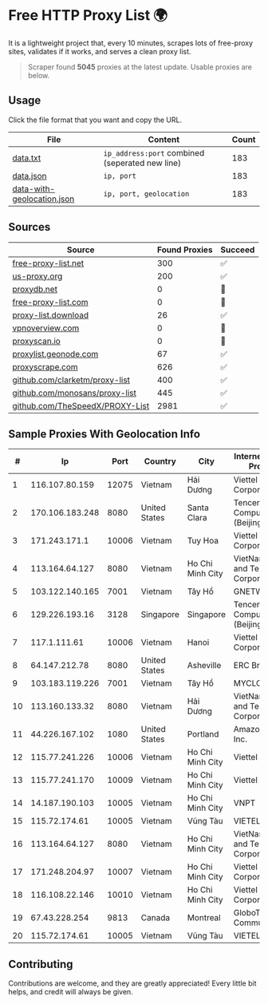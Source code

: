 
# Free HTTP Proxy List 🌍

It is a lightweight project that, every 10 minutes, scrapes lots of free-proxy sites, validates if it works, and serves a clean proxy list.


> Scraper found **5045** proxies at the latest update. Usable proxies are below.

## Usage

Click the file format that you want and copy the URL.


|File|Content|Count|
|----|-------|-----|
|[data.txt](https://raw.githubusercontent.com/themiralay/Proxy-List-World/master/data.txt)|`ip_address:port` combined (seperated new line)|183|
|[data.json](https://raw.githubusercontent.com/themiralay/Proxy-List-World/master/data.json)|`ip, port`|183|
|[data-with-geolocation.json](https://raw.githubusercontent.com/themiralay/Proxy-List-World/master/data-with-geolocation.json)|`ip, port, geolocation`|183|

## Sources

|Source|Found Proxies|Succeed|
|------|-------------|-------|
|[free-proxy-list.net](https://free-proxy-list.net)|300|✅|
|[us-proxy.org](https://www.us-proxy.org)|200|✅|
|[proxydb.net](http://proxydb.net)|0|🚫|
|[free-proxy-list.com](https://free-proxy-list.com/?page=&port=&type%5B%5D=http&type%5B%5D=https&up_time=0&search=Search)|0|🚫|
|[proxy-list.download](https://www.proxy-list.download/HTTP)|26|✅|
|[vpnoverview.com](https://vpnoverview.com/privacy/anonymous-browsing/free-proxy-servers)|0|🚫|
|[proxyscan.io](https://www.proxyscan.io)|0|🚫|
|[proxylist.geonode.com](https://proxylist.geonode.com/api/proxy-list?limit=300&page=1&sort_by=lastChecked&sort_type=desc&protocols=http,https)|67|✅|
|[proxyscrape.com](https://api.proxyscrape.com/v2/?request=displayproxies&protocol=http&timeout=10000&country=all&ssl=all&anonymity=all)|626|✅|
|[github.com/clarketm/proxy-list](https://raw.githubusercontent.com/clarketm/proxy-list/master/proxy-list-raw.txt)|400|✅|
|[github.com/monosans/proxy-list](https://raw.githubusercontent.com/monosans/proxy-list/main/proxies/http.txt)|445|✅|
|[github.com/TheSpeedX/PROXY-List](https://raw.githubusercontent.com/TheSpeedX/PROXY-List/master/http.txt)|2981|✅|


## Sample Proxies With Geolocation Info

|#|Ip|Port|Country|City|Internet Service Provider|
|-|--|----|-------|----|-------------------------|
|1|116.107.80.159|12075|Vietnam|Hải Dương|Viettel Corporation|
|2|170.106.183.248|8080|United States|Santa Clara|Tencent Cloud Computing (Beijing) Co|
|3|171.243.171.1|10006|Vietnam|Tuy Hoa|Viettel Corporation|
|4|113.164.64.127|8080|Vietnam|Ho Chi Minh City|VietNam Post and Telecom Corporation|
|5|103.122.140.165|7001|Vietnam|Tây Hồ|GNETWORK|
|6|129.226.193.16|3128|Singapore|Singapore|Tencent Cloud Computing (Beijing) Co|
|7|117.1.111.61|10006|Vietnam|Hanoi|Viettel Corporation|
|8|64.147.212.78|8080|United States|Asheville|ERC Broadband|
|9|103.183.119.226|7001|Vietnam|Tây Hồ|MYCLOUD|
|10|113.160.133.32|8080|Vietnam|Hải Dương|VietNam Post and Telecom Corporation|
|11|44.226.167.102|1080|United States|Portland|Amazon.com, Inc.|
|12|115.77.241.226|10006|Vietnam|Ho Chi Minh City|Viettel Group|
|13|115.77.241.170|10009|Vietnam|Ho Chi Minh City|Viettel Group|
|14|14.187.190.103|10005|Vietnam|Ho Chi Minh City|VNPT|
|15|115.72.174.61|10005|Vietnam|Vũng Tàu|VIETELmetro|
|16|113.164.64.127|8080|Vietnam|Ho Chi Minh City|VietNam Post and Telecom Corporation|
|17|171.248.204.97|10007|Vietnam|Ho Chi Minh City|Viettel Corporation|
|18|116.108.22.146|10010|Vietnam|Ho Chi Minh City|Viettel Corporation|
|19|67.43.228.254|9813|Canada|Montreal|GloboTech Communications|
|20|115.72.174.61|10005|Vietnam|Vũng Tàu|VIETELmetro|



## Contributing

Contributions are welcome, and they are greatly appreciated! Every
little bit helps, and credit will always be given.

